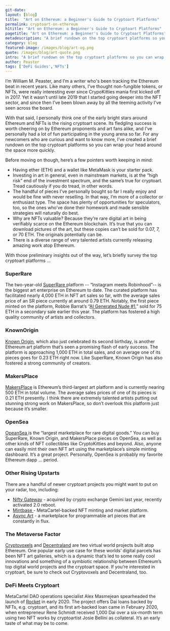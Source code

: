 ```yaml
---
git-date:
layout: [blog]
title:  "Art on Ethereum: a Beginner's Guide to Cryptoart Platforms"
permalink: cryptoart-on-ethereum
h1title: "Art on Ethereum: a Beginner's Guide to Cryptoart Platforms"
pagetitle: "Art on Ethereum: a Beginner's Guide to Cryptoart Platforms"
metadescription: "A brief rundown on the top cryptoart platforms so you can wrap your head around the space more quickly"
category: blog
featured-image: /images/blog/art-og.png
quote: /images/blog/art-quote.png
intro: "A brief rundown on the top cryptoart platforms so you can wrap your head around the space more quickly"
author: Peaster
tags: ['DeFi Guides','NFTs']
---
```


I’m William M. Peaster, and I’m a writer who's been tracking the Ethereum beat in recent years. Like many others, I’ve thought non-fungible tokens, or NFTs, were really interesting ever since CrypoKitties mania first kicked off in 2017. Yet it wasn’t until late 2019 that I started going deeper into the NFT sector, and since then I’ve been blown away by all the teeming activity I’ve seen across the board.

With that said, I personally think one of the early bright stars around Ethereum and NFTs is the rising cryptoart scene. Its fledgling success is worth cheering on by Ethereum proponents and art fans alike, and I’ve personally had a lot of fun participating in the young arena so far. For any newcomers who are curious and want to know more, I’ve created a brief rundown on the top cryptoart platforms so you can wrap your head around the space more quickly.

Before moving on though, here’s a few pointers worth keeping in mind:  

*   Having ether (ETH) and a wallet like MetaMask is your starter pack.  
*   Investing in art in general, even in mainstream markets, is at the “high risk” end of the investment spectrum, and the same’s true for cryptoart. Tread cautiously if you do tread, in other words.
*   The handful of pieces I’ve personally bought so far I really enjoy and would be fine with never reselling. In that way, I’m more of a collector or enthusiast type. The space has plenty of opportunities for speculators, too, so the ones who’ve done their homework and made sensible strategies will naturally do best.
*   Why are NFTs valuable? Because they’re rare digital art in being verifiably scarce on the Ethereum blockchain. It’s true that you can download pictures of the art, but these copies can’t be sold for 0.07, 7, or 70 ETH. The originals potentially can be.
*   There is a diverse range of very talented artists currently releasing amazing work atop Ethereum.

With those preliminary insights out of the way, let’s briefly survey the top cryptoart platforms …

### SuperRare

The two-year-old [SuperRare ](https://superrare.co/)platform -- “Instagram meets Robinhood”-- is the biggest art enterprise on Ethereum to date. The curated platform has facilitated nearly 4,000 ETH in NFT art sales so far, with the average sales price of an SR piece currently at around 0.79 ETH. Notably, the first piece minted on the platform, Robbie Barrat’s “[AI Generated Nude #1](https://superrare.co/artwork/ai-generated-nude-portrait-1-1),” sold for 75 ETH in a secondary sale earlier this year. The platform has fostered a high quality community of artists and collectors.

### KnownOrigin

[Known Origin](https://knownorigin.io/), which also just celebrated its second birthday, is another Ethereum art platform that’s seen a promising flash of early success. The platform is approaching 1,000 ETH in total sales, and on average one of its pieces goes for 0.23 ETH right now. Like SuperRare, Known Origin has also fostered a strong community of creators.

### MakersPlace

[MakersPlace](https://makersplace.com/) is Ethereum’s third-largest art platform and is currently nearing 500 ETH in total volume. The average sales prices of one of its pieces is 0.21 ETH presently. I think there are extremely talented artists putting out stunning strong work on MakersPlace, so don’t overlook this platform just because it’s smaller.

### OpenSea

[OpeanSea ](https://opensea.io?ref=0xebdb626c95a25f4e304336b1adcad0521a1bdca1)is the “largest marketplace for rare digital goods.” You can buy SuperRare, Known Origin, and MakersPlace pieces on OpenSea, as well as other kinds of NFT collectibles like CryptoKitties and beyond. Also, anyone can easily mint their own NFT art using the marketplace’s simple minting dashboard. It’s a great project. Personally, OpenSea is probably my favorite Ethereum dapp … period.

### Other Rising Upstarts

There are a handful of newer cryptoart projects you might want to put on your radar, too, including:

*   [Nifty Gateway](https://niftygateway.com/) - acquired by crypto exchange Gemini last year, recently activated 2.0 reboot.
*   [Mintbase ](https://mintbase.io/)- MetaCartel-backed NFT minting and market platform.
*   [Async Art](https://async.art/) - a marketplace for programmable art pieces that are constantly in flux.

### The Metaverse Factor

[Cryptovoxels](https://www.cryptovoxels.com/) and [Decentraland](https://decentraland.org/) are two virtual world projects built atop Ethereum. One popular early use case for these worlds’ digital parcels has been NFT art galleries, which is a dynamic that’s led to some really cool innovations and something of a symbiotic relationship between Ethereum’s top digital world projects and the cryptoart space. If you’re interested in cryptoart, be sure to check out Cryptovoxels and Decentraland, too.

### DeFi Meets Cryptoart

MetaCartel DAO operations specialist Alex Masmejean spearheaded the launch of [Rocket](https://twitter.com/RocketNFT) in early 2020. The project offers Dai loans backed by NFTs, e.g. cryptoart, and its first art-backed loan came in February 2020, when entrepreneur Rene Schmidt received 1,000 Dai over a six-month term using two NFT works by cryptoartist Josie Bellini as collateral. It’s an early taste of what may be to come.
